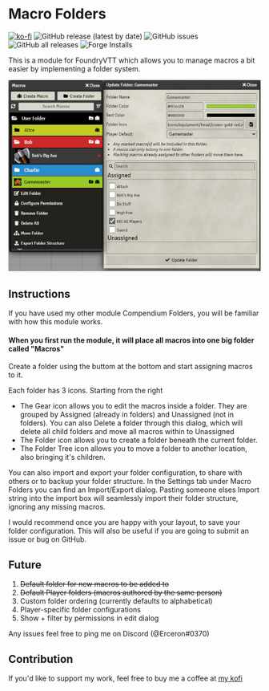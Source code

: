 # Macro Folders
[![ko-fi](https://ko-fi.com/img/githubbutton_sm.svg)](https://ko-fi.com/T6T44L01B)
![GitHub release (latest by date)](https://img.shields.io/github/v/release/earlSt1/vtt-macro-folders) ![GitHub issues](https://img.shields.io/github/issues/earlSt1/vtt-macro-folders) ![GitHub all releases](https://img.shields.io/github/downloads/earlSt1/vtt-macro-folders/total) ![Forge Installs](https://img.shields.io/badge/dynamic/json?label=Forge%20Installs&query=package.installs&suffix=%25&url=https%3A%2F%2Fforge-vtt.com%2Fapi%2Fbazaar%2Fpackage%2Fmacro-folders)

This is a module for FoundryVTT which allows you to manage macros a bit easier by implementing a folder system.

![](./example.PNG)

## Instructions
If you have used my other module Compendium Folders, you will be familiar with how this module works.

#### When you first run the module, it will place all macros into one big folder called "Macros"
Create a folder using the buttom at the bottom and start assigning macros to it.

Each folder has 3 icons. Starting from the right
- The Gear icon allows you to edit the macros inside a folder. They are grouped by Assigned (already in folders) and Unassigned (not in folders). You can also Delete a folder through this dialog, which will delete all child folders and move all macros within to Unassigned
- The Folder icon allows you to create a folder beneath the current folder. 
- The Folder Tree icon allows you to move a folder to another location, also bringing it's children.

You can also import and export your folder configuration, to share with others or to backup your folder structure. In the Settings tab under Macro Folders you can find an Import/Export dialog. Pasting someone elses Import string into the import box will seamlessly import their folder structure, ignoring any missing macros.

I would recommend once you are happy with your layout, to save your folder configuration. This will also be useful if you are going to submit an issue or bug on GitHub.

## Future

1. ~~Default folder for new macros to be added to~~
2. ~~Default Player folders (macros authored by the same person)~~
3. Custom folder ordering (currently defaults to alphabetical)
4. Player-specific folder configurations
5. Show + filter by permissions in edit dialog

Any issues feel free to ping me on Discord (@Erceron#0370)

## Contribution
If you'd like to support my work, feel free to buy me a coffee at [my kofi](https://ko-fi.com/erceron)
